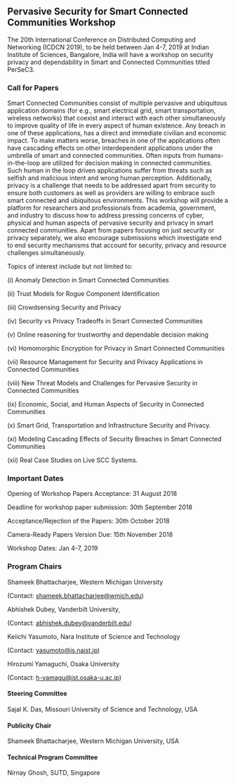 ## Pervasive Security for Smart Connected Communities Workshop

The 20th International Conference on Distributed Computing and Networking (ICDCN 2019), to be held between Jan 4-7, 2019 at Indian Institute of Sciences, Bangalore, India will have a workshop on security privacy and dependability in Smart and Connected Communities titled PerSeC3.

### Call for Papers 

Smart Connected Communities consist of multiple pervasive and ubiquitous application domains (for e.g., smart electrical grid, smart transportation, wireless networks) that coexist and interact with each other simultaneously to improve quality of life in every aspect of human existence. Any breach in one of these applications, has a direct and immediate civilian and economic impact. To make matters worse, breaches in one of the applications often have cascading effects on other interdependent applications under the umbrella of smart and connected communities. Often inputs from humans-in-the-loop are utilized for decision making in connected communities. Such human in the loop driven applications suffer from threats such as selfish and malicious intent and wrong human perception. Additionally, privacy is a challenge that needs to be addressed apart from security to ensure both customers as well as providers are willing to embrace such smart connected and ubiquitous environments. This workshop will provide a platform for researchers and professionals from academia, government, and industry to discuss how to address pressing concerns of cyber, physical and human aspects of pervasive security and privacy in smart connected communities. Apart from papers focusing on just security or privacy separately, we also encourage submissions which investigate end to end security mechanisms that account for security, privacy and resource challenges simultaneously.

Topics of interest include but not limited to: 

(i) Anomaly Detection in Smart Connected Communities

(ii) Trust Models for Rogue Component Identification

(iii) Crowdsensing Security and Privacy  

(iv) Security vs Privacy Tradeoffs in Smart Connected Communities

(v) Online reasoning for trustworthy and dependable decision making

(vi) Homomorphic Encryption for Privacy in Smart Connected Communities

(vii) Resource Management for Security and Privacy Applications in Connected Communities

(viii) New Threat Models and Challenges for Pervasive Security in Connected Communities

(ix) Economic, Social, and Human Aspects of Security in Connected Communities

(x) Smart Grid, Transportation and Infrastructure Security and Privacy.

(xi)  Modeling Cascading Effects of Security Breaches in Smart Connected Communities

(xii)  Real Case Studies on Live SCC Systems.


### Important Dates

Opening of Workshop Papers Acceptance: 31 August 2018

Deadline for workshop paper submission: 30th September 2018

Acceptance/Rejection of the Papers: 30th October 2018

Camera-Ready Papers Version Due: 15th November 2018

Workshop Dates:  Jan 4-7, 2019

### Program Chairs

   Shameek Bhattacharjee, Western Michigan University 
   
   (Contact: shameek.bhattacharjee@wmich.edu)
    
   Abhishek Dubey, Vanderbilt University, 
   
   (Contact: abhishek.dubey@vanderbilt.edu)
   
   Keiichi Yasumoto, Nara Institute of Science and Technology 
   
   (Contact: yasumoto@is.naist.jp)
    
   Hirozumi Yamaguchi, Osaka University 
   
   (Contact: h-yamagu@ist.osaka-u.ac.jp)

#### Steering Committee

  Sajal K. Das, Missouri University of Science and Technology, USA
  
#### Publicity Chair
   
  Shameek Bhattacharjee, Western Michigan University, USA
  
#### Technical Program Committee
     
   Nirnay Ghosh, SUTD, Singapore
  
